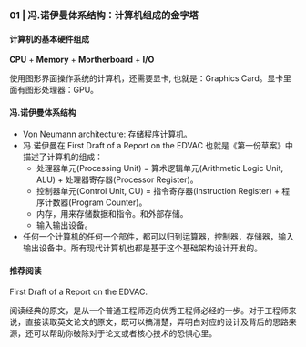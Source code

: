 ###  01 | 冯.诺伊曼体系结构：计算机组成的金字塔

#### 计算机的基本硬件组成

**CPU** + **Memory** + **Mortherboard** + **I/O**

使用图形界面操作系统的计算机，还需要显卡, 也就是：Graphics Card。显卡里面有图形处理器：GPU。

#### 冯.诺伊曼体系结构

- Von Neumann architecture: 存储程序计算机。
- 冯.诺伊曼在 First Draft of a Report on the EDVAC 也就是《第一份草案》中描述了计算机的组成：
  - 处理器单元(Processing Unit) = 算术逻辑单元(Arithmetic Logic Unit, ALU) + 处理器寄存器(Processor Register)。
  - 控制器单元(Control Unit, CU) = 指令寄存器(Instruction Register) + 程序计数器(Program Counter)。
  - 内存，用来存储数据和指令。和外部存储。
  - 输入输出设备。
- 任何一个计算机的任何一个部件，都可以归到运算器，控制器，存储器，输入输出设备中。所有现代计算机也都是基于这个基础架构设计开发的。

#### 推荐阅读

First Draft of a Report on the EDVAC.

阅读经典的原文，是从一个普通工程师迈向优秀工程师必经的一步。对于工程师来说，直接读取英文论文的原文，既可以搞清楚，弄明白对应的设计及背后的思路来源，还可以帮助你破除对于论文或者核心技术的恐惧心里。